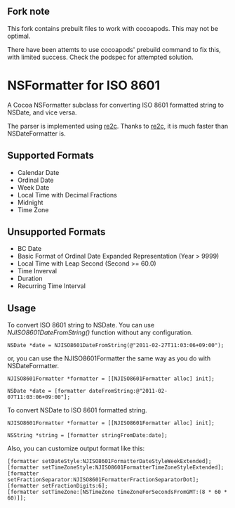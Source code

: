 ## Fork note

This fork contains prebuilt files to work with cocoapods. This may not be optimal.

There have been attemts to use cocoapods' prebuild command to fix this, with limited success. Check the podspec for attempted solution.

NSFormatter for ISO 8601
========================

A Cocoa NSFormatter subclass for converting ISO 8601 formatted string to NSDate, and vice versa.

The parser is implemented using [re2c](http://re2c.org).
Thanks to [re2c](http://re2c.org), it is much faster than NSDateFormatter is.


Supported Formats
-----------------

* Calendar Date
* Ordinal Date
* Week Date
* Local Time with Decimal Fractions
* Midnight
* Time Zone

Unsupported Formats
-------------------

* BC Date
* Basic Format of Ordinal Date Expanded Representation (Year > 9999)
* Local Time with Leap Second (Second >= 60.0)
* Time Inverval
* Duration
* Recurring Time Interval


Usage
-----

To convert ISO 8601 string to NSDate. You can use *NJISO8601DateFromString()* function without any configuration.

    NSDate *date = NJISO8601DateFromString(@"2011-02-27T11:03:06+09:00");

or, you can use the NJISO8601Formatter the same way as you do with NSDateFormatter.

    NJISO8601Formatter *formatter = [[NJISO8601Formatter alloc] init];

    NSDate *date = [formatter dateFromString:@"2011-02-07T11:03:06+09:00"];

To convert NSDate to ISO 8601 formatted string.

    NJISO8601Formatter *formatter = [[NJISO8601Formatter alloc] init];

    NSString *string = [formatter stringFromDate:date];

Also, you can customize output format like this:

    [formatter setDateStyle:NJISO8601FormatterDateStyleWeekExtended];
    [formatter setTimeZoneStyle:NJISO8601FormatterTimeZoneStyleExtended];
    [formatter setFractionSeparator:NJISO8601FormatterFractionSeparatorDot];
    [formatter setFractionDigits:6];
    [formatter setTimeZone:[NSTimeZone timeZoneForSecondsFromGMT:(8 * 60 * 60)]];

